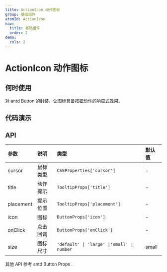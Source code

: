 ```yaml
---
title: ActionIcon 动作图标
group: 基础组件
atomId: ActionIcon
nav:
  title: 基础组件
  order: 2
demo:
  cols: 2
---
```


# ActionIcon 动作图标

## 何时使用

对 antd Button 的封装，让图标具备按钮动作的响应式效果。

## 代码演示

<code src="./demos/basic.tsx" title="基础示例" description="`icon` 设置动作图标, `title` 设置动作说明"></code>
<code src="./demos/preset.tsx" title="预设动作" description="我们预设了一些编辑器常用动作图标，可以根据需求新增"></code>

## API

| 参数      | 说明     | 类型                                       | 默认值 |
| :-------- | :------- | :----------------------------------------- | :----- |
| cursor    | 鼠标类型 | `CSSProperties['cursor']`                  | -      |
| title     | 动作提示 | `TooltipProps['title']`                    | -      |
| placement | 提示位置 | `TooltipProps['placement']`                | -      |
| icon      | 图标     | `ButtonProps['icon']`                      | -      |
| onClick   | 点击回调 | `ButtonProps['onClick']`                   | -      |
| size      | 图标尺寸 | `'default' \| 'large' \|'small' \| number` | small  |

其他 API 参考 antd Button Props .
